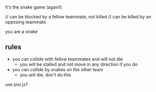it's the snake game (again!)

// can be blocked by a fellow teammate, not killed
// can be killed by an opposing teammate

you are a snake

## rules

- you can collide with fellow teammates and will not die
  - you will be stalled and not move in any direction if you do
- you can collide by snakes on the other team
    - you will die, don't do this

use pixi.js?